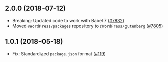 ## 2.0.0 (2018-07-12)

- Breaking: Updated code to work with Babel 7 ([#7832](https://github.com/WordPress/gutenberg/pull/7832))
- Moved `@WordPress/packages` repository to `@WordPress/gutenberg` ([#7805](https://github.com/WordPress/gutenberg/pull/7805))

## 1.0.1 (2018-05-18)

- Fix: Standardized `package.json` format  ([#119](https://github.com/WordPress/packages/pull/119))
